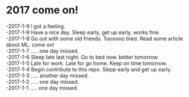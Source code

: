 # 2017 come on!

-2017-1-9 I got a feeling.     
-2017-1-9 Have a nice day. Sleep early, get up early, works fine.   
-2017-1-8 Go out with some old friends. Toooooo tired. Read some article about ML. come on!     
-2017-1-7 ..... one day missed.   
-2017-1-6 Sleep late last night. Go to bed now. better tomorrow  
-2017-1-5 Late for work. Late for go home. Keep on time tomorrow.    
-2017-1-4 Begin contribute to this repo. Slepp early and get up early.   
-2017-1-3 ..... another day missed.     
-2017-1-2 ..... one day missed.     
-2017-1-1 ..... one day missed.     
